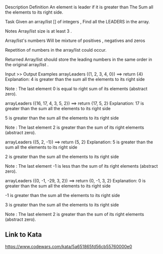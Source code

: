 Description
Definition
An element is leader if it is greater than The Sum all the elements to its right side.

Task
Given an array/list [] of integers , Find all the LEADERS in the array.

Notes
Array/list size is at least 3 .

Array/list's numbers Will be mixture of positives , negatives and zeros

Repetition of numbers in the array/list could occur.

Returned Array/list should store the leading numbers in the same order in the original array/list .

Input >> Output Examples
arrayLeaders ({1, 2, 3, 4, 0}) ==> return {4}
Explanation:
4 is greater than the sum all the elements to its right side

Note : The last element 0 is equal to right sum of its elements (abstract zero).

arrayLeaders ({16, 17, 4, 3, 5, 2}) ==> return {17, 5, 2}
Explanation:
17 is greater than the sum all the elements to its right side

5 is greater than the sum all the elements to its right side

Note : The last element 2 is greater than the sum of its right elements (abstract zero).

arrayLeaders ({5, 2, -1}) ==> return {5, 2}
Explanation:
5 is greater than the sum all the elements to its right side

2 is greater than the sum all the elements to its right side

Note : The last element -1 is less than the sum of its right elements (abstract zero).

arrayLeaders ({0, -1, -29, 3, 2}) ==> return {0, -1, 3, 2}
Explanation:
0 is greater than the sum all the elements to its right side

-1 is greater than the sum all the elements to its right side

3 is greater than the sum all the elements to its right side

Note : The last element 2 is greater than the sum of its right elements (abstract zero).



## Link to Kata
https://www.codewars.com/kata/5a651865fd56cb55760000e0